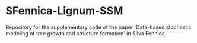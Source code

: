 # SFennica-Lignum-SSM
Repository for the supplementary code of the paper 'Data-based stochastic modeling of tree growth and structure formation' in Silva Fennica

